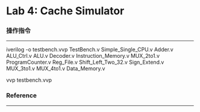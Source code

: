 # Lab 4: Cache Simulator

### 操作指令
***

iverilog -o testbench.vvp TestBench.v Simple\_Single\_CPU.v Adder.v ALU\_Ctrl.v ALU.v Decoder.v Instruction\_Memory.v MUX\_2to1.v ProgramCounter.v Reg\_File.v Shift\_Left\_Two\_32.v Sign\_Extend.v MUX\_3to1.v MUX\_4to1.v Data\_Memory.v

vvp testbench.vvp

### Reference
***

